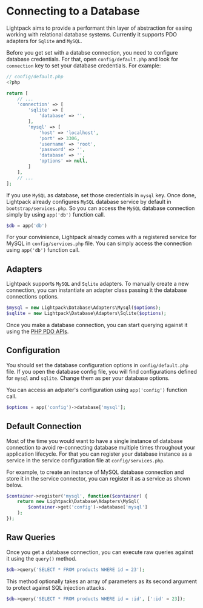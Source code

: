 # Connecting to a Database

Lightpack aims to provide a performant thin layer of abstraction for easing working with relational database systems. Currently it supports PDO adapters for
<code>Sqlite</code> and <code>MySQL</code>.

Before you get set with a databse connection, you need to configure database credentials. For that, open `config/default.php` and look for `connection` key to set your database credentials. For example:

```php
// config/default.php
<?php

return [
    // ...
    'connection' => [
        'sqlite' => [
            'database' => '',
        ],
        'mysql' => [
            'host' => 'localhost',
            'port' => 3306,
            'username' => 'root',
            'password' => '',
            'database' => '',
            'options' => null,
        ]
    ],
    // ...
];
```

If you use `MySQL` as database, set those credentials in `mysql` key. Once done, Lightpack already configures `MySQL` database service by default in `bootstrap/services.php`. So you can access the `MySQL` database connection simply by using `app('db')` function call.

```php
$db = app('db')
```

<p class="tip">For your convinience, Lightpack already comes with a registered service for MySQL in <code>config/services.php</code> file. You can simply access the connection using <code>app('db')</code> function call.</p>

## Adapters

Lightpack supports `MySQL` and `Sqlite` adapters. To manually create a new connection, you can instantiate an adapter class passing it 
the database connections options.

```php
$mysql = new Lightpack\Database\Adapters\Mysql($options);
$sqlite = new Lightpack\Database\Adapters\Sqlite($options);
```        

<p class="tip">Once you make a database connection, you can start querying against it using the <a href="https://www.php.net/manual/en/book.pdo.php" target="_blank">PHP PDO APIs</a>.
</p>

## Configuration

You should set the database configuration options in <code>config/default.php</code> file. If you open the database config file, you will find configurations
defined for <code>mysql</code> and <code>sqlite</code>. Change them as per your
database options. 

You can access an adpater's configuration using <code>app('config')</code> function call.

```php
$options = app('config')->database['mysql'];
```

## Default Connection

Most of the time you would want to have a single instance of database connection to avoid re-connecting database multiple times throughout your
application lifecycle. For that you can register your database instance as a service in the service configuration file at <code>config/services.php</code>. 

For example, to create an instance of MySQL database connection and store it 
in the service connector, you can register it as a service as shown below.

```php
$container->register('mysql', function($container) {
    return new Lightpack\Database\Adapters\MySql(
        $container->get('config')->database['mysql']
    );
});
```

## Raw Queries

Once you get a database connection, you can execute raw queries against it using the <code>query()</code>
method.

```php
$db->query('SELECT * FROM products WHERE id = 23');
```

This method optionally takes an array of parameters as its second argument to protect against SQL injection attacks.

```php
$db->query('SELECT * FROM products WHERE id = :id', [':id' = 23]);
```
